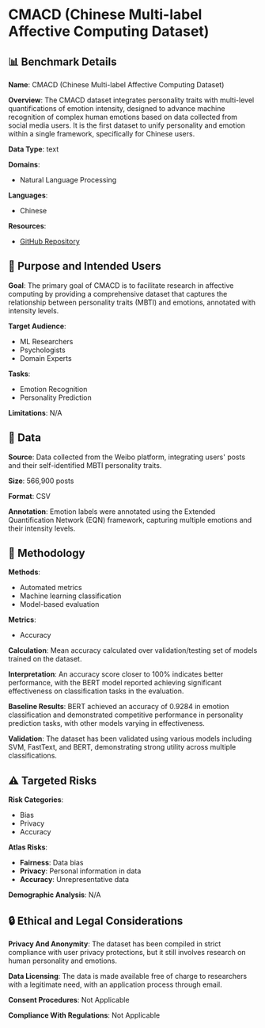 # CMACD (Chinese Multi-label Affective Computing Dataset)

## 📊 Benchmark Details

**Name**: CMACD (Chinese Multi-label Affective Computing Dataset)

**Overview**: The CMACD dataset integrates personality traits with multi-level quantifications of emotion intensity, designed to advance machine recognition of complex human emotions based on data collected from social media users. It is the first dataset to unify personality and emotion within a single framework, specifically for Chinese users.

**Data Type**: text

**Domains**:
- Natural Language Processing

**Languages**:
- Chinese

**Resources**:
- [GitHub Repository](https://github.com/yeaso/Chinese-Affective-Computing-Dataset)

## 🎯 Purpose and Intended Users

**Goal**: The primary goal of CMACD is to facilitate research in affective computing by providing a comprehensive dataset that captures the relationship between personality traits (MBTI) and emotions, annotated with intensity levels.

**Target Audience**:
- ML Researchers
- Psychologists
- Domain Experts

**Tasks**:
- Emotion Recognition
- Personality Prediction

**Limitations**: N/A

## 💾 Data

**Source**: Data collected from the Weibo platform, integrating users' posts and their self-identified MBTI personality traits.

**Size**: 566,900 posts

**Format**: CSV

**Annotation**: Emotion labels were annotated using the Extended Quantification Network (EQN) framework, capturing multiple emotions and their intensity levels.

## 🔬 Methodology

**Methods**:
- Automated metrics
- Machine learning classification
- Model-based evaluation

**Metrics**:
- Accuracy

**Calculation**: Mean accuracy calculated over validation/testing set of models trained on the dataset.

**Interpretation**: An accuracy score closer to 100% indicates better performance, with the BERT model reported achieving significant effectiveness on classification tasks in the evaluation.

**Baseline Results**: BERT achieved an accuracy of 0.9284 in emotion classification and demonstrated competitive performance in personality prediction tasks, with other models varying in effectiveness.

**Validation**: The dataset has been validated using various models including SVM, FastText, and BERT, demonstrating strong utility across multiple classifications.

## ⚠️ Targeted Risks

**Risk Categories**:
- Bias
- Privacy
- Accuracy

**Atlas Risks**:
- **Fairness**: Data bias
- **Privacy**: Personal information in data
- **Accuracy**: Unrepresentative data

**Demographic Analysis**: N/A

## 🔒 Ethical and Legal Considerations

**Privacy And Anonymity**: The dataset has been compiled in strict compliance with user privacy protections, but it still involves research on human personality and emotions.

**Data Licensing**: The data is made available free of charge to researchers with a legitimate need, with an application process through email.

**Consent Procedures**: Not Applicable

**Compliance With Regulations**: Not Applicable

